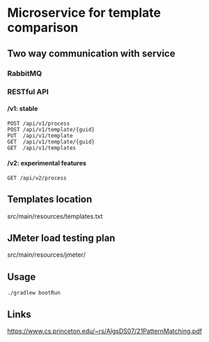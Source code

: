 # Microservice for template comparison

## Two way communication with service

### RabbitMQ
### RESTful API

#### /v1: stable
```code
POST /api/v1/process
POST /api/v1/template/{guid}
PUT  /api/v1/template
GET  /api/v1/template/{guid}
GET  /api/v1/templates
```
#### /v2: experimental features
``` code
GET /api/v2/process
```

## Templates location

src/main/resources/templates.txt

## JMeter load testing plan

src/main/resources/jmeter/

## Usage

```code
./gradlew bootRun
```
## Links
https://www.cs.princeton.edu/~rs/AlgsDS07/21PatternMatching.pdf
